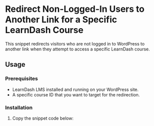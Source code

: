 # Redirect Non-Logged-In Users to Another Link for a Specific LearnDash Course

This snippet redirects visitors who are not logged in to WordPress to another link when they attempt to access a specific LearnDash course.

## Usage

### Prerequisites
- LearnDash LMS installed and running on your WordPress site.
- A specific course ID that you want to target for the redirection.

### Installation

1. Copy the snippet code below:
<?php
/**
 * Redirect non-logged-in users only to another link for a specific course ID.
 */
add_action( 'template_redirect', function() {
    // Specify the course ID for which the redirection should occur.
    $target_course_id = 123; // Replace 123 with your specific course ID.

    // Check if the current user is not logged in and if the course ID matches.
    if ( ! is_user_logged_in() && is_singular( 'sfwd-courses' ) && get_the_ID() === $target_course_id ) {
        // Replace the https://www.google.com for the redirection
        wp_redirect( 'https://www.google.com' );
        exit; 
    }
} );
    ```
2. Paste the code into one of the following:
    - Your theme's `functions.php` file.
    - A custom plugin file.

3. Replace the `123` in `$target_course_id` with the ID of the specific course you want to target.

### How It Works

1. **Course Check**: The code identifies if the current page is a LearnDash course (`sfwd-courses`) and matches the specified course ID.
2. **Login Check**: It verifies if the visitor is not logged in to WordPress.
3. **Redirection**: If both conditions are met, the visitor is redirected to another link.

### Example

If the course ID is `456`, update the snippet like this:
```php
$target_course_id = 456;
